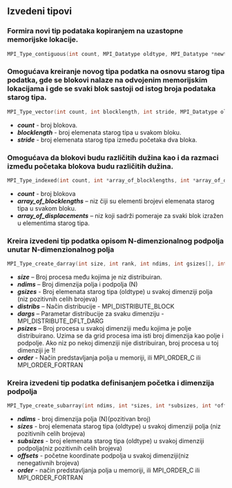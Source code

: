 ## Izvedeni tipovi

### Formira novi tip podataka kopiranjem na uzastopne memorijske lokacije.

```cpp
MPI_Type_contiguous(int count, MPI_Datatype oldtype, MPI_Datatype *newtype);
```

### Omogućava kreiranje novog tipa podatka na osnovu starog tipa podatka, gde se blokovi nalaze na odvojenim memorijskim lokacijama i gde se svaki blok sastoji od istog broja podataka starog tipa.

```cpp
MPI_Type_vector(int count, int blocklength, int stride, MPI_Datatype oldtype, MPI_Datatype *newtype)
```

- **_count_** - broj blokova.
- **_blocklength_** - broj elemenata starog tipa u svakom bloku.
- **_stride_** - broj elemenata starog tipa između početaka dva bloka.

### Omogućava da blokovi budu različitih dužina kao i da razmaci između početaka blokova budu različitih dužina.

```cpp
MPI_Type_indexed(int count, int *array_of_blocklengths, int *array_of_displacements,  MPI_Datatype oldtype, MPI_Datatype *newtype)
```

- **_count_** - broj blokova
- **_array_of_blocklengths_** – niz čiji su elementi brojevi elemenata starog tipa u svakom bloku.
- **_array_of_displacements_** – niz koji sadrži pomeraje za svaki blok izražen u elementima starog tipa.

### Kreira izvedeni tip podatka opisom N-dimenzionalnog podpolja unutar N-dimenzionalnog polja

```cpp
MPI_Type_create_darray(int size, int rank, int ndims, int gsizes[], int distribs[], int dargs[], int psizes[], int order, MPI_Datatype oldtype, MPI_Datatype *newtype)
```

- **_size_** – Broj procesa među kojima je niz distribuiran.
- **_ndims_** – Broj dimenzija polja i podpolja (N)
- **_gsizes_** - Broj elemenata starog tipa (oldtype) u svakoj dimenziji polja (niz pozitivnih celih brojeva)
- **_distribs_** – Način distribucije - MPI_DISTRIBUTE_BLOCK
- **_dargs_** – Parametar distribucije za svaku dimenziju - MPI_DISTRIBUTE_DFLT_DARG
- **_psizes_** – Broj procesa u svakoj dimenziji među kojima je polje distribuirano. Uzima se da grid procesa ima isti broj dimenzija kao polje i podpolje. Ako niz po nekoj dimenziji nije distribuiran, broj procesa u toj dimenziji je 1!
- **_order_** - Način predstavljanja polja u memoriji, ili MPI_ORDER_C ili MPI_ORDER_FORTRAN

### Kreira izvedeni tip podatka definisanjem početka i dimenzija podpolja

```cpp
MPI_Type_create_subarray(int ndims, int *sizes, int *subsizes, int *offsets, int order, MPI_Datatype oldtype, MPI_Datatype *newtype)
```

- **_ndims_** - broj dimenzija polja (N)(pozitivan broj)
- **_sizes_** - broj elemenata starog tipa (oldtype) u svakoj dimenziji polja (niz pozitivnih celih brojeva)
- **_subsizes_** - broj elemenata starog tipa (oldtype) u svakoj dimenziji podpolja(niz
  pozitivnih celih brojeva)
- **_offsets_** - početne koordinate podpolja u svakoj dimenziji(niz nenegativnih brojeva)
- **_order_** - način predstavljanja polja u memoriji, ili MPI_ORDER_C ili MPI_ORDER_FORTRAN
